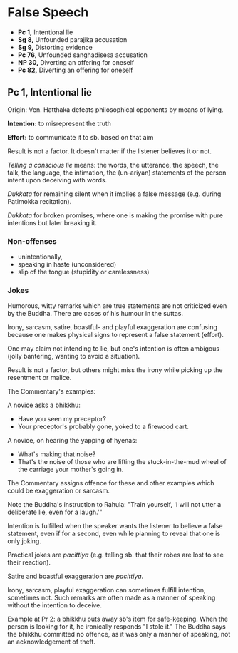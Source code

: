 # False Speech

-   **Pc 1,** Intentional lie
-   **Sg 8,** Unfounded parajika accusation
-   **Sg 9,** Distorting evidence
-   **Pc 76,** Unfounded sanghadisesa accusation
-   **NP 30,** Diverting an offering for oneself
-   **Pc 82,** Diverting an offering for oneself

## Pc 1, Intentional lie

Origin: Ven. Hatthaka defeats philosophical opponents by means of lying.

**Intention:** to misrepresent the truth

**Effort:** to communicate it to sb. based on that aim

Result is not a factor. It doesn't matter if the listener believes it or
not.

*Telling a conscious lie* means: the words, the utterance, the speech,
the talk, the language, the intimation, the (un-ariyan) statements of
the person intent upon deceiving with words.

*Dukkata* for remaining silent when it implies a false message (e.g.
during Patimokka recitation).

*Dukkata* for broken promises, where one is making the promise with pure
intentions but later breaking it.

### Non-offenses

-   unintentionally,
-   speaking in haste (unconsidered)
-   slip of the tongue (stupidity or carelessness)

### Jokes

Humorous, witty remarks which are true statements are not criticized
even by the Buddha. There are cases of his humour in the suttas.

Irony, sarcasm, satire, boastful- and playful exaggeration are confusing
because one makes physical signs to represent a false statement
(effort).

One may claim not intending to lie, but one's intention is often
ambigous (jolly bantering, wanting to avoid a situation).

Result is not a factor, but others might miss the irony while picking up
the resentment or malice.

The Commentary's examples:

A novice asks a bhikkhu:

-   Have you seen my preceptor?
-   Your preceptor's probably gone, yoked to a firewood cart.

<!-- latex
\clearpage
-->

A novice, on hearing the yapping of hyenas:

-   What's making that noise?
-   That's the noise of those who are lifting the stuck-in-the-mud wheel
    of the carriage your mother's going in.

The Commentary assigns offence for these and other examples which could
be exaggeration or sarcasm.

Note the Buddha's instruction to Rahula: "Train yourself, 'I will not
utter a deliberate lie, even for a laugh.'"

Intention is fulfilled when the speaker wants the listener to believe a
false statement, even if for a second, even while planning to reveal
that one is only joking.

Practical jokes are *pacittiya* (e.g. telling sb. that their robes are
lost to see their reaction).

Satire and boastful exaggeration are *pacittiya*.

Irony, sarcasm, playful exaggeration can sometimes fulfill intention,
sometimes not. Such remarks are often made as a manner of speaking
without the intention to deceive.

Example at Pr 2: a bhikkhu puts away sb's item for safe-keeping. When
the person is looking for it, he ironically responds "I stole it." The
Buddha says the bhikkhu committed no offence, as it was only a manner of
speaking, not an acknowledgement of theft.

